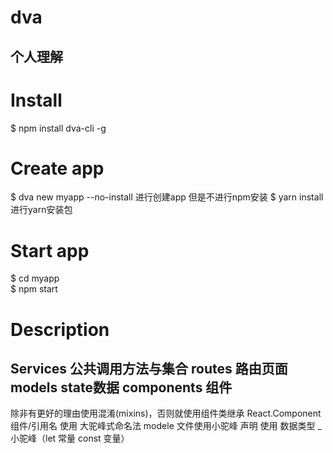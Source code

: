 ﻿# dva
个人理解
-------------
# Install
    
$ npm install dva-cli -g

# Create app
$ dva new myapp --no-install
进行创建app 但是不进行npm安装
$ yarn install
进行yarn安装包

# Start app 
$ cd myapp<br />
$ npm start

# Description
Services 公共调用方法与集合
routes 路由页面
models state数据
components 组件
-------------
除非有更好的理由使用混淆(mixins)，否则就使用组件类继承 React.Component
组件/引用名 使用 大驼峰式命名法
modele 文件使用小驼峰
声明 使用 数据类型 _ 小驼峰（let 常量  const 变量）





